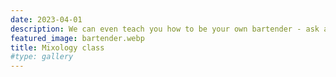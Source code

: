 ```yaml
---
date: 2023-04-01
description: We can even teach you how to be your own bartender - ask about our Master Class packages! Our Mixologists will breakdown the history of the cocktail, it’s ingredients and traditions. Students will get a close up demonstration of how to properly prepare your favorite cocktail, mix one of their own, and of course taste it!. If you can think it up, we can mix it up!
featured_image: bartender.webp
title: Mixology class
#type: gallery
---
```

